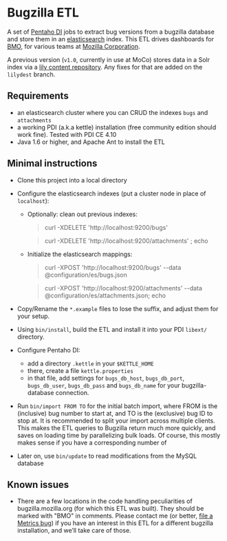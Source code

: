 # Bugzilla ETL

A set of [Pentaho DI](http://www.pentaho.com/products/data_integration/) jobs to extract bug versions from a bugzilla database and store them in an [elasticsearch](http://www.elasticsearch.org/) index. This ETL drives dashboards for [BMO](http://bugzilla.mozilla.org), for various teams at [Mozilla Corporation](http://www.mozilla.com/en-US/about/). 

A previous version (`v1.0`, currently in use at MoCo) stores data in a Solr index via a [lily content repository](http://www.lilyproject.org). Any fixes for that are added on the `lilydest` branch. 


## Requirements

* an elasticsearch cluster where you can CRUD the indexes `bugs` and `attachments`
* a working PDI (a.k.a kettle) installation (free community edition should work fine). Tested with PDI CE 4.10
* Java 1.6 or higher, and Apache Ant to install the ETL


## Minimal instructions

* Clone this project into a local directory
* Configure the elasticsearch indexes (put a cluster node in place of `localhost`):

    * Optionally: clean out previous indexes:

        > curl -XDELETE 'http://localhost:9200/bugs'
        
        > curl -XDELETE 'http://localhost:9200/attachments' ; echo


    * Initialize the elasticsearch mappings:

        > curl -XPOST 'http://localhost:9200/bugs' --data @configuration/es/bugs.json
        
        > curl -XPOST 'http://localhost:9200/attachments' --data @configuration/es/attachments.json; echo


* Copy/Rename the `*.example` files to lose the suffix, and adjust them for your setup. 
* Using `bin/install`, build the ETL and install it into your PDI `libext/` directory.
* Configure Pentaho DI: 
    * add a directory `.kettle` in your `$KETTLE_HOME`
    * there, create a file `kettle.properties`
    * in that file, add settings for `bugs_db_host`, `bugs_db_port`, 
      `bugs_db_user`, `bugs_db_pass` and `bugs_db_name` for your
      bugzilla-database connection.
* Run `bin/import FROM TO` for the initial batch import, where FROM is the (inclusive) bug number to start at, and TO is the (exclusive) bug ID to stop at. It is recommended to split your import across multiple clients. This makes the ETL queries to Bugzilla return much more quickly, and saves on loading time by parallelizing bulk loads. Of course, this mostly makes sense if you have a corresponding number of
* Later on, use `bin/update` to read modifications from the MySQL database


## Known issues

* There are a few locations in the code handling peculiarities of bugzilla.mozilla.org (for which this ETL was built). They should be marked with "BMO" in comments. Please contact me (or better, [file a Metrics bug](https://bugzilla.mozilla.org/enter_bug.cgi?product=Mozilla%20Metrics)) if you have an interest in this ETL for a different bugzilla installation, and we’ll take care of those.
